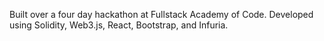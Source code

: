 Built over a four day hackathon at Fullstack Academy of Code.
Developed using Solidity, Web3.js, React, Bootstrap, and Infuria.
  
